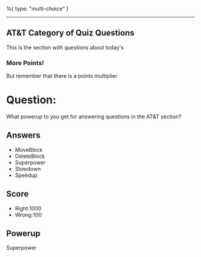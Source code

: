 %{
 type: "multi-choice"
}

---
## AT&T Category of Quiz Questions

This is the section with questions about today's

### More Points!
But remember that there is a points multiplier


# Question:
What powerup to you get for answering questions in the AT&T section?

## Answers
- MoveBlock
- DeleteBlock
- Superpower
- Slowdown
- Speedup

## Score
- Right:1000
- Wrong:100

## Powerup
Superpower

